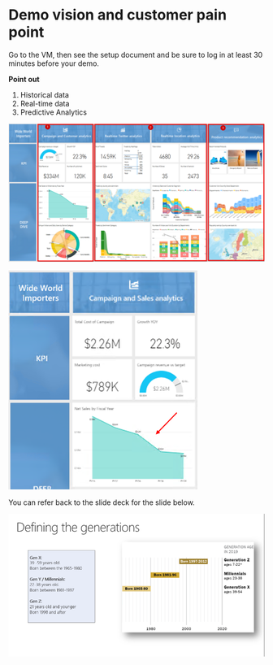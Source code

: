 # Demo vision and customer pain point

Go to the VM, then see the setup document and be sure to log in at least 30 minutes before your demo.

**Point out**

1. Historical data 
2. Real-time data
3. Predictive Analytics

![](../media/03-01.png)

![](../media/03-02.png)

You can refer back to the slide deck for the slide below.

![](../media/03-03.png)

